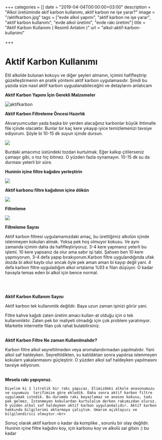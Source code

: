 +++
categories = []
date = "2019-04-04T00:00:00+03:00"
description = "Alkol üretüminde akif karbon kullanımı, aktif karbon ne işe yarar?"
image = "/aktifkarbon.jpg"
tags = ["evde alkol yapımı", "aktif karbon ne işe yarar", "aktif karbon kullanımı", "evde alkol üretimi", "evde rakı üretimi"]
title = "Aktif Karbon Kullanımı ( Resimli Anlatım )"
url = "alkol-aktif-karbon-kullanimi"

+++
# Aktif Karbon Kullanımı

Etil alkolde bulunan kokuyu ve diğer şeyleri almanın, içimini hafifleştirip güzelleştirmenin en pratik yöntemi aktif karbon uygulamasıdır. Şimdi bu yazıda size nasıl aktif karbon uygualanabileceğini ve detaylarını anlatıcam

**Aktif Karbon  Yapımı İçin Gerekli Malzemeler**

![](/images/aktifkarbon1.jpg "aktifkarbon")

**Aktif Karbon Filtreleme Öncesi Hazırlık**

Akvaryumcudan yada başka bir yerden alacağınız karbonlar büyük  ihtimalle file içinde olacaktır. Bunlar bir kaç kere yıkayıp iyice temizlemenizi  tavsiye ediyorum. Şöyle bi 10-15 dk suyun içinde dursun.

![](/images/aktifkarbon2.jpg)

Burdaki amacımız üstündeki tozdan kurtulmak. Eğer kalkıp çitilerseniz çamaşır gibi, o toz hiç bitmez. O yüzden fazla oynamayın. 10-15 dk su da durması yeterli bir süre.

**Huninin içine filtre kağıdını yerleştirin**

![](/images/aktifkarobnn.jpg)

**Aktif karbonu filtre kağıdının içine dökün**

![](/images/aktifkarbon4.jpg)

**Filtreleme**

![](/images/aktifkarbon5.jpg)

**Filtreleme Sayısı**

Aktif karbon filtresi uygulamamızdaki amaç, bu ürettiğimiz alkolün içinde istenmeyen kokuları almak. Yoksa pek hoş olmuyor kokusu. Ve aynı zamanda içimini daha da hafifleştiriyoruz. 3-4 kere yapmanız yeterli bu işlemi. 10 kere yapsanız da olur ama sabır işi tabi. Şahsen ben 10 kere yapmıyorum, 3-4 defa yapıp bırakıyorum.Karbon filtre uygulandığında ufak dozda bi alkol kaybı olur ancak öyle pek aman aman bi kayıp değil yani. 4 defa karbon filtre uyguladığım alkol ortalama %93  e filan düşüyor. O kadar havayla temas eden bi alkol için bence normal.

<br><br>

**Aktif Karbon Kullanım Sayısı**

Aktif karbon tek kullanımlık değildir. Baya uzun zaman işinizi görür yani.

Filtre kahve kağıdı zaten üretim amacı kullan-at olduğu için o tek kullanımlıktır. Zaten pek bir maliyeti olmadığı için çok problem yaratmıyor. Markette internette filan çok rahat bulabilirsiniz.<br><br>

**Aktif Karbon Filtre Ne zaman Kullanılmalıdır?**

Karbon filtre alkol seyreltilmeden veya aromalandırmadan yapılmalıdır. Yani alkol saf haldeyken. Seyreltildikten, su katıldıktan sonra yapılırsa istenmeyen kokularn yakalanmasını güçleştirir. O yüzden alkol saf haldeyken yapılmasını tavsiye ediyorum.<br><br>

**Mesela rakı yapıyoruz.**

    Diyelim ki 1 litrelik bir rakı yapıcaz. Elimizdeki alkole anasonumuzu ve suyumuzu  tarifimize göre ekledik. Daha sonra aktif karbon filtre uygulamak istedik. Bu durumda rakı beyazlamaz ve anason kokusu, tadı pek gelmez. İstenmeyen kokulardan kurtulalım derken rakımızdan oluruz. O yüzden alkol saf haldeyken aktif karbon uygulanmalıdır. Aktif karbon hakkında bilgilerimi aktarmaya çalıştım. Umarım açıklayıcı ve bilgilendirici olmuştur.<br>

Sonuç olarak aktif karbon o kadar da komplike , sorunlu bir olay değildir. Huninin içine filtre kağıdını koy, için karbonu koy ve alkolü sal gitsin  :) bu kadar